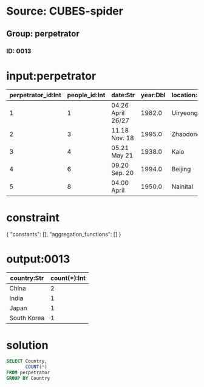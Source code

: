 # Source: CUBES-spider
## Group: perpetrator
### ID: 0013

# input:perpetrator

| perpetrator_id:Int | people_id:Int | date:Str | year:Dbl | location:Str | country:Str | killed:Int | injured:Int |
|---|---|---|---|---|---|---|---|
| 1 | 1 | 04.26 April 26/27 | 1982.0 | Uiryeong | South Korea | 56 | 37 |
| 2 | 3 | 11.18 Nov. 18 | 1995.0 | Zhaodong | China | 32 | 16 |
| 3 | 4 | 05.21 May 21 | 1938.0 | Kaio | Japan | 30 | 3 |
| 4 | 6 | 09.20 Sep. 20 | 1994.0 | Beijing | China | 23 | 80 |
| 5 | 8 | 04.00 April | 1950.0 | Nainital | India | 22 | 0 |

# constraint

{
  "constants": [],
  "aggregation_functions": []
}

# output:0013

| country:Str | count(*):Int |
|---|---|
| China | 2 |
| India | 1 |
| Japan | 1 |
| South Korea | 1 |

# solution

```sql
SELECT Country,
       COUNT(*)
FROM perpetrator
GROUP BY Country
```
